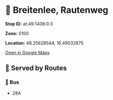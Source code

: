 # 🚉 Breitenlee, Rautenweg


**Stop ID:** at:49:1408:0:3

**Zone:** 0100

**Location:** 48.25628544, 16.49032875

[Open in Google Maps](https://www.google.com/maps?q=48.25628544,16.49032875)

## 🚆 Served by Routes

### 🚌 Bus
- 28A